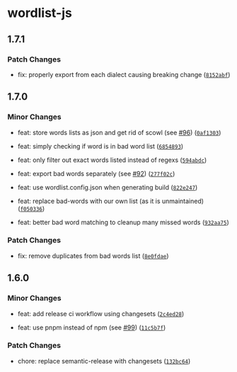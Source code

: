 # wordlist-js

## 1.7.1

### Patch Changes

- fix: properly export from each dialect causing breaking change ([`8152abf`](https://github.com/jordanshatford/wordlist-js/commit/8152abfeb896ff815c7daa7f0b943b3a4649f321))

## 1.7.0

### Minor Changes

- feat: store words lists as json and get rid of scowl (see [#96](https://github.com/jordanshatford/wordlist-js/issues/96)) ([`0af1303`](https://github.com/jordanshatford/wordlist-js/commit/0af130327d18acdd998adb081839c765d61a1ede))

- feat: simply checking if word is in bad word list ([`6854893`](https://github.com/jordanshatford/wordlist-js/commit/6854893eebebe4e54d4864f0613e14858ba645d9))

- feat: only filter out exact words listed instead of regexs ([`594abdc`](https://github.com/jordanshatford/wordlist-js/commit/594abdc619a907a8b524544bcdd04aa8e770e3ab))

- feat: export bad words separately (see [#92](https://github.com/jordanshatford/wordlist-js/issues/92)) ([`277f02c`](https://github.com/jordanshatford/wordlist-js/commit/277f02ccbbeb500cbbdb80343b997ddcccd46505))

- feat: use wordlist.config.json when generating build ([`822e247`](https://github.com/jordanshatford/wordlist-js/commit/822e247def5516fd76d3db086ae41f919e4421db))

- feat: replace bad-words with our own list (as it is unmaintained) ([`f050336`](https://github.com/jordanshatford/wordlist-js/commit/f050336d5b6d39b94f4d4194276c413149467314))

- feat: better bad word matching to cleanup many missed words ([`932aa75`](https://github.com/jordanshatford/wordlist-js/commit/932aa7525d4ed7876e71503d8eac35672a068eb2))

### Patch Changes

- fix: remove duplicates from bad words list ([`8e0fdae`](https://github.com/jordanshatford/wordlist-js/commit/8e0fdaec7ea1b24c000979f8bbd99e840bfbce43))

## 1.6.0

### Minor Changes

- feat: add release ci workflow using changesets ([`2c4ed28`](https://github.com/jordanshatford/wordlist-js/commit/2c4ed28572b073987e0f83b7b937d55c7fcaa7e4))

- feat: use pnpm instead of npm (see [#99](https://github.com/jordanshatford/wordlist-js/issues/99)) ([`11c5b7f`](https://github.com/jordanshatford/wordlist-js/commit/11c5b7f1707982d9551403ec286978e64e479430))

### Patch Changes

- chore: replace semantic-release with changesets ([`132bc64`](https://github.com/jordanshatford/wordlist-js/commit/132bc64d4a1b7d320006089c93202744636c767b))
